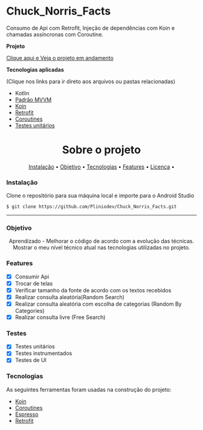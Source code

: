 # Chuck_Norris_Facts
Consumo de Api com Retrofit, Injeção de dependências com Koin e chamadas assíncronas com Coroutine.

**Projeto**

[Clique aqui e Veja o projeto em andamento](https://github.com/Pliniodev/Chuck_Norris_Facts/projects/2)

**Tecnologias aplicadas**

(Clique nos links para ir direto aos arquivos ou pastas relacionadas) 

* Kotlin
* [Padrão MVVM](https://github.com/Pliniodev/Chuck_Norris_Facts/tree/main/app/src/main/java/com/pliniodev/chucknorrisfacts)
* [Koin](https://github.com/Pliniodev/Chuck_Norris_Facts/blob/main/app/src/main/java/com/pliniodev/chucknorrisfacts/di/MainModule.kt)
* [Retrofit](https://github.com/Pliniodev/Chuck_Norris_Facts/blob/main/app/src/main/java/com/pliniodev/chucknorrisfacts/service/retrofit/RetrofitClient.kt)
* [Coroutines](https://github.com/Pliniodev/Chuck_Norris_Facts/blob/main/app/src/main/java/com/pliniodev/chucknorrisfacts/viewmodel/MainViewModel.kt)
* [Testes unitários](https://github.com/Pliniodev/Chuck_Norris_Facts/blob/main/app/src/test/java/com/pliniodev/chucknorrisfacts/service/model/FactTest.kt)


<h1 align="center">Sobre o projeto</h1>

<p align="center">
 <a href="#objetivo">Instalação</a> •
 <a href="#objetivo">Objetivo</a> •
 <a href="#tecnologias">Tecnologias</a> • 
 <a href="#features">Features</a> • 
 <a href="#licenc-a">Licença</a> • 
</p>

### Instalação

Clone o repositório para sua máquina local e importe para o Android Studio
```bash
$ git clone https://github.com/Pliniodev/Chuck_Norris_Facts.git
```
-----------

### Objetivo

<p align="center">
Aprendizado - Melhorar o código de acordo com a evolução das técnicas. 
Mostrar o meu nível técnico atual nas tecnologias utilizadas no projeto.
</p>

### Features

- [x] Consumir Api
- [x] Trocar de telas
- [x] Verificar tamanho da fonte de acordo com os textos recebidos
- [x] Realizar consulta aleatória(Random Search)
- [x] Realizar consulta aleatória com escolha de categorias (Random By Categories)
- [x] Realizar consulta livre (Free Search)

### Testes

- [x] Testes unitários
- [x] Testes instrumentados
- [x] Testes de UI

### Tecnologias

As seguintes ferramentas foram usadas na construção do projeto:

- [Koin](https://insert-koin.io/)
- [Coroutines](https://developer.android.com/kotlin/coroutines?hl=pt-br)
- [Espresso](https://developer.android.com/training/testing/espresso)
- [Retrofit](https://square.github.io/retrofit/)
